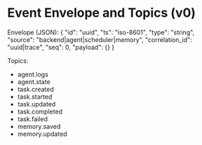# Event Envelope and Topics (v0)

Envelope (JSON):
{
  "id": "uuid",
  "ts": "iso-8601",
  "type": "string",            
  "source": "backend|agent|scheduler|memory",
  "correlation_id": "uuid|trace",
  "seq": 0,
  "payload": {}
}

Topics:
- agent.logs
- agent.state
- task.created
- task.started
- task.updated
- task.completed
- task.failed
- memory.saved
- memory.updated
